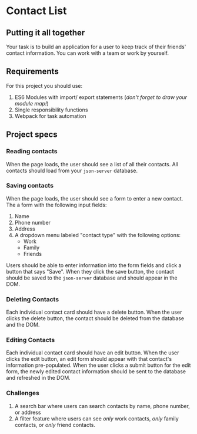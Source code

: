 # Contact List

## Putting it all together
Your task is to build an application for a user to keep track of their friends' contact information. You can work with a team or work by yourself. 

## Requirements 
For this project you should use:
1. ES6 Modules with import/ export statements (_don't forget to draw your module map!_)
1. Single responsibility functions
1. Webpack for task automation

## Project specs
### Reading contacts

When the page loads, the user should see a list of all their contacts. All contacts should load from your `json-server` database.

### Saving contacts
When the page loads, the user should see a form to enter a new contact.
The a form with the following input fields:
1. Name
1. Phone number
1. Address
1. A dropdown menu labeled "contact type" with the following options:
    - Work
    - Family
    - Friends

Users should be able to enter information into the form fields and click a button that says "Save". When they click the save button, the contact should be saved to the `json-server` database and should appear in the DOM.

### Deleting Contacts
Each individual contact card should have a delete button. When the user clicks the delete button, the contact should be deleted from the database and the DOM.

### Editing Contacts
Each individual contact card should have an edit button. When the user clicks the edit button, an edit form should appear with that contact's information pre-populated. When the user clicks a submit button for the edit form, the newly edited contact information should be sent to the database and refreshed in the DOM.

### Challenges
1. A search bar where users can search contacts by name, phone number, or address
1. A filter feature where users can see _only_ work contacts, _only_ family contacts, or _only_ friend contacts.




